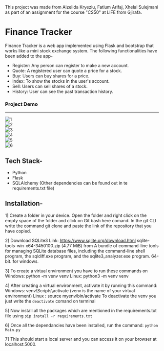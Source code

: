 This project was made from Alzelida Kryeziu, Fatlum Arifaj, Xhelal Sulejmani as part of an  assignment for the course "CS50" at LIFE from Gjirafa.

# Finance Tracker

Finance Tracker is a web app implemented using Flask and bootstrap that works like a mini stock exchange system. The following functionalities have been added to the app-

- Register: Any person can register to make a new account.
- Quote: A registered user can quote a price for a stock.
- Buy: Users can buy shares for a price.
- Index: To show the stocks in the user's account.
- Sell: Users can sell shares of a stock.
- History: User can see the past transaction history.

### Project Demo

<hr/>

![1](https://user-images.githubusercontent.com/43414928/79959356-acaf6b80-84a1-11ea-88b1-721e18ebdcef.png)
<br/>
![2](https://user-images.githubusercontent.com/43414928/79959291-95707e00-84a1-11ea-8cf1-0bb32cc4b496.png)
<br/>
![3](https://user-images.githubusercontent.com/43414928/79959295-973a4180-84a1-11ea-8ede-eeb86f41f739.png)
<br/>
![4](https://user-images.githubusercontent.com/43414928/79959314-9acdc880-84a1-11ea-9cbc-cf7685ef91f7.png)
<br/>
![5](https://user-images.githubusercontent.com/43414928/79959301-99040500-84a1-11ea-8f6b-50b7ff866c83.png)
<br/>
![6](https://user-images.githubusercontent.com/43414928/79959312-9acdc880-84a1-11ea-8a37-3a69d21e374f.png)


## Tech Stack-

* Python
* Flask
* SQLAlchemy
(Other dependencies can be found out in te requirements.txt file)

## Installation-

1] Create a folder in your device. Open the folder and right click on the empty space of the folder and click on Git bash here comand. In the git CLI write the command git clone and paste the link of the repository that you have copied.

2] Download SQLite3 Link: https://www.sqlite.org/download.html sqlite-tools-win-x64-3450100.zip (4.77 MiB) from A bundle of command-line tools for managing SQLite database files, including the command-line shell program, the sqldiff.exe program, and the sqlite3_analyzer.exe program. 64-bit. for windows.

3] To create a virtual environment you have to run these commands on Windows: python -m venv venv
Linux: python3 -m venv venv

4] After creating a virtual environment, activate it by running this command: 
Windows: venv\Scripts\activate (venv is the name of your virtual environment)
Linux : source myenv/bin/activate
To deactivate the venv you just write the `deactivate` comand on terminal

5] Now install all the packages which are mentioned in the requirements.txt file using `pip install -r requirements.txt`

6] Once all the dependancies have been installed, run the command: `python Main.py`

7] This should start a local server and you can access it on your browser at localhost:5000.
